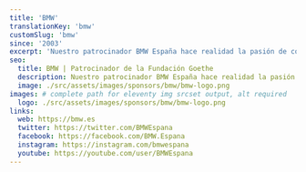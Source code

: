 ```yaml
---
title: 'BMW'
translationKey: 'bmw'
customSlug: 'bmw'
since: '2003'
excerpt: 'Nuestro patrocinador BMW España hace realidad la pasión de conducir. Ofrece modelos exclusivos que marcan el rumbo del futuro.'
seo:
  title: BMW | Patrocinador de la Fundación Goethe
  description: Nuestro patrocinador BMW España hace realidad la pasión de conducir. Ofrece modelos exclusivos que marcan el rumbo del futuro.
  image: ./src/assets/images/sponsors/bmw/bmw-logo.png
images: # complete path for eleventy img srcset output, alt required
  logo: ./src/assets/images/sponsors/bmw/bmw-logo.png
links:
  web: https://bmw.es
  twitter: https://twitter.com/BMWEspana
  facebook: https://facebook.com/BMW.Espana
  instagram: https://instagram.com/bmwespana
  youtube: https://youtube.com/user/BMWEspana
---
```

